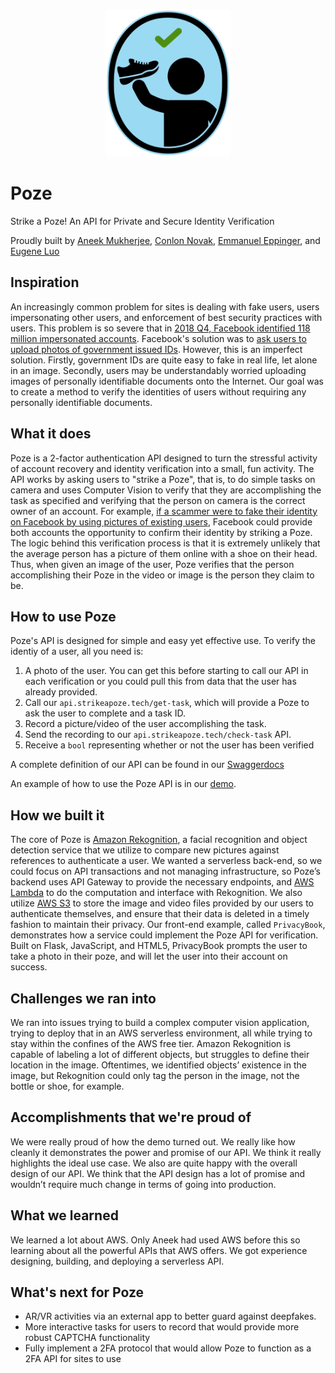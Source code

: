 <p align="center">
  <img src="img/poze_icon-01.png" width="200" height="236" />
</p>

# Poze
Strike a Poze! An API for Private and Secure Identity Verification

Proudly built by [Aneek Mukherjee](https://aneekm.com), [Conlon Novak](https://conlonnovak.com), [Emmanuel Eppinger](https://eppi.ng), and [Eugene Luo](https://eyluo.github.io)


## Inspiration
An increasingly common problem for sites is dealing with fake users, users impersonating other users, and enforcement of best security practices with users. This problem is so severe that in [2018 Q4, Facebook identified 118 million impersonated accounts](https://www.nytimes.com/2019/01/30/technology/facebook-fake-accounts.html). Facebook's solution was to [ask users to upload photos of government issued IDs](https://kmph.com/news/local/facebook-is-asking-people-to-submit-their-ids-to-prove-their-accounts-are-real). However, this is an imperfect solution. Firstly, government IDs are quite easy to fake in real life, let alone in an image. Secondly, users may be understandably worried uploading images of personally identifiable documents onto the Internet. Our goal was to create a method to verify the identities of users without requiring any personally identifiable documents. 

## What it does
Poze is a 2-factor authentication API designed to turn the stressful activity of account recovery and identity verification into a small, fun activity. The API works by asking users to "strike a Poze", that is, to do simple tasks on camera and uses Computer Vision to verify that they are accomplishing the task as specified and verifying that the person on camera is the correct owner of an account. For example, [if a scammer were to fake their identity on Facebook by using pictures of existing users](https://www.nytimes.com/2019/07/28/technology/facebook-military-scam.html), Facebook could provide both accounts the opportunity to confirm their identity by striking a Poze. The logic behind this verification process is that it is extremely unlikely that the average person has a picture of them online with a shoe on their head. Thus, when given an image of the user, Poze verifies that the person accomplishing their Poze in the video or image is the person they claim to be.

## How to use Poze
Poze's API is designed for simple and easy yet effective use. To verify the identiy of a user, all you need is:

1. A photo of the user. You can get this before starting to call our API in each verification or you could pull this from data that the user has already provided.
2. Call our `api.strikeapoze.tech/get-task`, which will provide a Poze to ask the user to complete and a task ID.
3. Record a picture/video of the user accomplishing the task.
4. Send the recording to our `api.strikeapoze.tech/check-task` API.
5. Receive a `bool` representing whether or not the user has been verified

A complete definition of our API can be found in our [Swaggerdocs](http://eppi.ng/pennapps-xx/swagger/)

An example of how to use the Poze API is in our [demo](https://github.com/eppingere/pennapps-xx/tree/master/flask_demo_site3). 


## How we built it
The core of Poze is [Amazon Rekognition](https://aws.amazon.com/rekognition/), a facial recognition and object detection service that we utilize to compare new pictures against references to authenticate a user. We wanted a serverless back-end, so we could focus on API transactions and not managing infrastructure, so Poze’s backend uses API Gateway to provide the necessary endpoints, and [AWS Lambda](https://aws.amazon.com/lambda/) to do the computation and interface with Rekognition. We also utilize [AWS S3](https://aws.amazon.com/s3/) to store the image and video files provided by our users to authenticate themselves, and ensure that their data is deleted in a timely fashion to maintain their privacy.
Our front-end example, called `PrivacyBook`, demonstrates how a service could implement the Poze API for verification. Built on Flask, JavaScript, and HTML5, PrivacyBook prompts the user to take a photo in their poze, and will let the user into their account on success.

## Challenges we ran into
We ran into issues trying to build a complex computer vision application, trying to deploy that in an AWS serverless environment, all while trying to stay within the confines of the AWS free tier. 
Amazon Rekognition is capable of labeling a lot of different objects, but struggles to define their location in the image. Oftentimes, we identified objects’ existence in the image, but Rekognition could only tag the person in the image, not the bottle or shoe, for example.

## Accomplishments that we're proud of
We were really proud of how the demo turned out. We really like how cleanly it demonstrates the power and promise of our API. We think it really highlights the ideal use case.
We also are quite happy with the overall design of our API. We think that the API design has a lot of promise and wouldn’t require much change in terms of going into production. 

## What we learned
We learned a lot about AWS. Only Aneek had used AWS before this so learning about all the powerful APIs that AWS offers. We got experience designing, building, and deploying a serverless API.

## What's next for Poze
* AR/VR activities via an external app to better guard against deepfakes.
* More interactive tasks for users to record that would provide more robust CAPTCHA functionality
* Fully implement a 2FA protocol that would allow Poze to function as a 2FA API for sites to use
